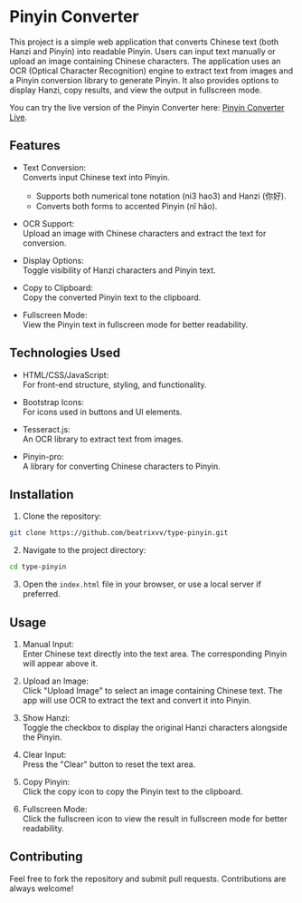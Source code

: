 # Pinyin Converter 

This project is a simple web application that converts Chinese text (both Hanzi and Pinyin) into readable Pinyin. Users can input text manually or upload an image containing Chinese characters. The application uses an OCR (Optical Character Recognition) engine to extract text from images and a Pinyin conversion library to generate Pinyin. It also provides options to display Hanzi, copy results, and view the output in fullscreen mode.

You can try the live version of the Pinyin Converter here: [Pinyin Converter Live](https://beatrixvv.github.io/type-pinyin/).


## Features
* Text Conversion:\
  Converts input Chinese text into Pinyin.
    * Supports both numerical tone notation (ni3 hao3) and Hanzi (你好).
    * Converts both forms to accented Pinyin (nǐ hǎo).

* OCR Support:\
  Upload an image with Chinese characters and extract the text for conversion.

* Display Options:\
  Toggle visibility of Hanzi characters and Pinyin text.

* Copy to Clipboard:\
  Copy the converted Pinyin text to the clipboard.

* Fullscreen Mode:\
  View the Pinyin text in fullscreen mode for better readability.


## Technologies Used
* HTML/CSS/JavaScript:\
  For front-end structure, styling, and functionality.

* Bootstrap Icons:\
  For icons used in buttons and UI elements.
  
* Tesseract.js:\
  An OCR library to extract text from images.

* Pinyin-pro:\
  A library for converting Chinese characters to Pinyin.


## Installation
1. Clone the repository:
```bash
git clone https://github.com/beatrixvv/type-pinyin.git
```

2. Navigate to the project directory:
```bash
cd type-pinyin
```

3. Open the `index.html` file in your browser, or use a local server if preferred.


## Usage
1. Manual Input:\
   Enter Chinese text directly into the text area. The corresponding Pinyin will appear above it.

2. Upload an Image:\
   Click "Upload Image" to select an image containing Chinese text. The app will use OCR to extract the text and convert it into Pinyin.

3. Show Hanzi:\
   Toggle the checkbox to display the original Hanzi characters alongside the Pinyin.

4. Clear Input:\
   Press the "Clear" button to reset the text area.

5. Copy Pinyin:\
   Click the copy icon to copy the Pinyin text to the clipboard.

6. Fullscreen Mode:\
   Click the fullscreen icon to view the result in fullscreen mode for better readability.


## Contributing
Feel free to fork the repository and submit pull requests. Contributions are always welcome!
